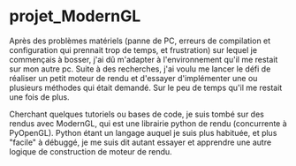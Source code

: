 # projet_ModernGL

Après des problèmes matériels (panne de PC, erreurs de compilation et configuration qui prennait trop de temps, et frustration) sur lequel je commençais à bosser, j'ai dû m'adapter à l'environnement qu'il me restait sur mon autre pc. Suite à des recherches, j'ai voulu me lancer le défi de réaliser un petit moteur de rendu et d'essayer d'implémenter une ou plusieurs méthodes qui était demandé. Sur le peu de temps qu'il me restait une fois de plus. 

Cherchant quelques tutoriels ou bases de code, je suis tombé sur des rendus avec ModernGL, qui est une librairie python de rendu (concurrente à PyOpenGL). Python étant un langage auquel je suis plus habituée, et plus "facile" à débuggé, je me suis dit autant essayer et apprendre une autre logique de construction de moteur de rendu. 

